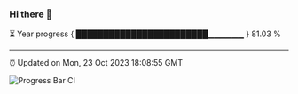 ### Hi there 👋

⏳ Year progress { ████████████████████████▁▁▁▁▁▁ } 81.03 %

---

⏰ Updated on Mon, 23 Oct 2023 18:08:55 GMT

![Progress Bar CI](https://github.com/Shyam-Makwana/GitHub-Actions-Demo/workflows/Progress%20Bar%20CI/badge.svg)
